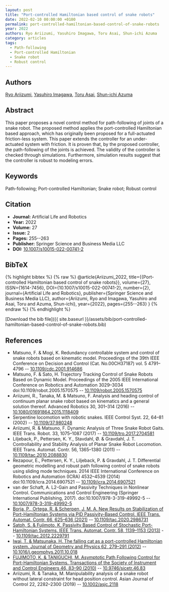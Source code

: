 ```yaml
---
layout: post
title: "Port-controlled Hamiltonian based control of snake robots"
date: 2022-02-10 00:00:00 +0100
permalink: port-controlled-hamiltonian-based-control-of-snake-robots
year: 2022
authors: Ryo Ariizumi, Yasuhiro Imagawa, Toru Asai, Shun-ichi Azuma
category: articles
tags:
  - Path-following
  - Port-controlled Hamiltonian
  - Snake robot
  - Robust control
---
```

 
## Authors
[Ryo Ariizumi](authors/ryo-ariizumi), [Yasuhiro Imagawa](authors/yasuhiro-imagawa), [Toru Asai](authors/toru-asai), [Shun-ichi Azuma](authors/shun-ichi-azuma)
 
## Abstract
This paper proposes a novel control method for path-following of joints of a snake robot. The proposed method applies the port-controlled Hamiltonian based approach, which has originally been proposed for a full-actuated friction-less system. This paper extends the controller for an under-actuated system with friction. It is proven that, by the proposed controller, the path-following of the joints is achieved. The validity of the controller is checked through simulations. Furthermore, simulation results suggest that the controller is robust to modeling errors.
 
## Keywords
Path-following; Port-controlled Hamiltonian; Snake robot; Robust control
 
## Citation
- **Journal:** Artificial Life and Robotics
- **Year:** 2022
- **Volume:** 27
- **Issue:** 2
- **Pages:** 255--263
- **Publisher:** Springer Science and Business Media LLC
- **DOI:** [10.1007/s10015-022-00741-2](https://doi.org/10.1007/s10015-022-00741-2)
 
## BibTeX
{% highlight bibtex %}
{% raw %}
@article{Ariizumi_2022,
  title={{Port-controlled Hamiltonian based control of snake robots}},
  volume={27},
  ISSN={1614-7456},
  DOI={10.1007/s10015-022-00741-2},
  number={2},
  journal={Artificial Life and Robotics},
  publisher={Springer Science and Business Media LLC},
  author={Ariizumi, Ryo and Imagawa, Yasuhiro and Asai, Toru and Azuma, Shun-ichi},
  year={2022},
  pages={255--263}
}
{% endraw %}
{% endhighlight %}
 
[Download the bib file]({{ site.baseurl }}/assets/bib/port-controlled-hamiltonian-based-control-of-snake-robots.bib)
 
## References
- Matsuno, F. & Mogi, K. Redundancy controllable system and control of snake robots based on kinematic model. Proceedings of the 39th IEEE Conference on Decision and Control (Cat. No.00CH37187) vol. 5 4791–4796 -- [10.1109/cdc.2001.914686](https://doi.org/10.1109/cdc.2001.914686)
- Matsuno, F. & Sato, H. Trajectory Tracking Control of Snake Robots Based on Dynamic Model. Proceedings of the 2005 IEEE International Conference on Robotics and Automation 3029–3034 doi:10.1109/robot.2005.1570575 -- [10.1109/robot.2005.1570575](https://doi.org/10.1109/robot.2005.1570575)
- Ariizumi, R., Tanaka, M. & Matsuno, F. Analysis and heading control of continuum planar snake robot based on kinematics and a general solution thereof. Advanced Robotics 30, 301–314 (2016) -- [10.1080/01691864.2015.1118409](https://doi.org/10.1080/01691864.2015.1118409)
- Serpentine locomotion with robotic snakes. IEEE Control Syst. 22, 64–81 (2002) -- [10.1109/37.980248](https://doi.org/10.1109/37.980248)
- Ariizumi, R. & Matsuno, F. Dynamic Analysis of Three Snake Robot Gaits. IEEE Trans. Robot. 33, 1075–1087 (2017) -- [10.1109/tro.2017.2704581](https://doi.org/10.1109/tro.2017.2704581)
- Liljeback, P., Pettersen, K. Y., Stavdahl, Ø. & Gravdahl, J. T. Controllability and Stability Analysis of Planar Snake Robot Locomotion. IEEE Trans. Automat. Contr. 56, 1365–1380 (2011) -- [10.1109/tac.2010.2088830](https://doi.org/10.1109/tac.2010.2088830)
- Rezapour, E., Pettersen, K. Y., Liljeback, P. & Gravdahl, J. T. Differential geometric modelling and robust path following control of snake robots using sliding mode techniques. 2014 IEEE International Conference on Robotics and Automation (ICRA) 4532–4539 (2014) doi:10.1109/icra.2014.6907521 -- [10.1109/icra.2014.6907521](https://doi.org/10.1109/icra.2014.6907521)
- van der Schaft, A. L2-Gain and Passivity Techniques in Nonlinear Control. Communications and Control Engineering (Springer International Publishing, 2017). doi:10.1007/978-3-319-49992-5 -- [10.1007/978-3-319-49992-5](https://doi.org/10.1007/978-3-319-49992-5)
- [Borja, P., Ortega, R. & Scherpen, J. M. A. New Results on Stabilization of Port-Hamiltonian Systems via PID Passivity-Based Control. IEEE Trans. Automat. Contr. 66, 625–636 (2021)](new-results-on-stabilization-of-port-hamiltonian-systems-via-pid-passivity-based-control) -- [10.1109/tac.2020.2986731](https://doi.org/10.1109/tac.2020.2986731)
- [Satoh, S. & Fujimoto, K. Passivity Based Control of Stochastic Port-Hamiltonian Systems. IEEE Trans. Automat. Contr. 58, 1139–1153 (2013)](passivity-based-control-of-stochastic-port-hamiltonian-systems) -- [10.1109/tac.2012.2229791](https://doi.org/10.1109/tac.2012.2229791)
- [Iwai, T. & Matsunaka, H. The falling cat as a port-controlled Hamiltonian system. Journal of Geometry and Physics 62, 279–291 (2012)](the-falling-cat-as-a-port-controlled-hamiltonian-system) -- [10.1016/j.geomphys.2011.10.018](https://doi.org/10.1016/j.geomphys.2011.10.018)
- [FUJIMOTO, K. & TANIGUCHI, M. Asymptotic Path Following Control for Port-Hamiltonian Systems. Transactions of the Society of Instrument and Control Engineers 46, 83–90 (2010)](asymptotic-path-following-control-for-port-hamiltonian-systems) -- [10.9746/sicetr.46.83](https://doi.org/10.9746/sicetr.46.83)
- Ariizumi, R. & Tanaka, M. Manipulability analysis of a snake robot without lateral constraint for head position control. Asian Journal of Control 22, 2282–2300 (2019) -- [10.1002/asjc.2118](https://doi.org/10.1002/asjc.2118)

